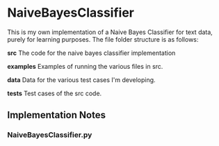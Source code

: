 # NaiveBayesClassifier

This is my own implementation of a Naive Bayes Classifier for text data, purely for learning purposes.  The file folder structure is as follows:

**src**
The code for the naive bayes classifier implementation

**examples**
Examples of running the various files in src.

**data**
Data for the various test cases I'm developing.

**tests**
Test cases of the src code.


## Implementation Notes

### NaiveBayesClassifier.py